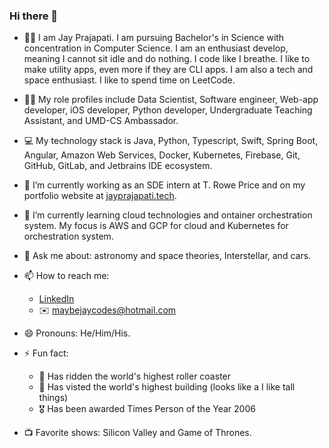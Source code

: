 ### Hi there 👋

- 👨‍💻 I am Jay Prajapati. I am pursuing Bachelor's in Science with concentration in Computer Science. I am an enthusiast develop, meaning I cannot sit idle and do nothing. I code like I breathe. I like to make utility apps, even more if they are CLI apps. I am also a tech and space enthusiast. I like to spend time on LeetCode.

- 🧗‍♂️ My role profiles include Data Scientist, Software engineer, Web-app developer, iOS developer, Python developer, Undergraduate Teaching Assistant, and UMD-CS Ambassador.

- 💻 My technology stack is Java, Python, Typescript, Swift, Spring Boot, Angular, Amazon Web Services, Docker, Kubernetes, Firebase, Git, GitHub, GitLab, and Jetbrains IDE ecosystem. 

- 🔭 I’m currently working as an SDE intern at T. Rowe Price and on my portfolio website at [jayprajapati.tech](https://jayprajapati.tech). 

- 🌱 I’m currently learning cloud technologies and ontainer orchestration system. My focus is AWS and GCP for cloud and Kubernetes for orchestration system.

- 💬 Ask me about: astronomy and space theories, Interstellar, and cars.

- 📫 How to reach me:
	- [LinkedIn](www.linkedin.com/in/maybejay)
	- ✉️ maybejaycodes@hotmail.com
	
- 😄 Pronouns: He/Him/His.

<!-- - ❣️ Relationship status: Comitted! (No one asked you Jay😏) -->

- ⚡ Fun fact:
	- 🎢 Has ridden the world's highest roller coaster
	- 🏢 Has visted the world's highest building (looks like a I like tall things)
	- 🎖️ Has been awarded Times Person of the Year 2006

- 📺 Favorite shows: Silicon Valley and Game of Thrones.
	

<!--
**maybejay/maybejay** is a ✨ _special_ ✨ repository because its `README.md` (this file) appears on your GitHub profile.

Here are some ideas to get you started:

- 🔭 I’m currently working on ...
- 🌱 I’m currently learning ...
- 👯 I’m looking to collaborate on ...
- 🤔 I’m looking for help with ...
- 💬 Ask me about ...
- 📫 How to reach me: ...
- 😄 Pronouns: ...
- ⚡ Fun fact: ...
-->
